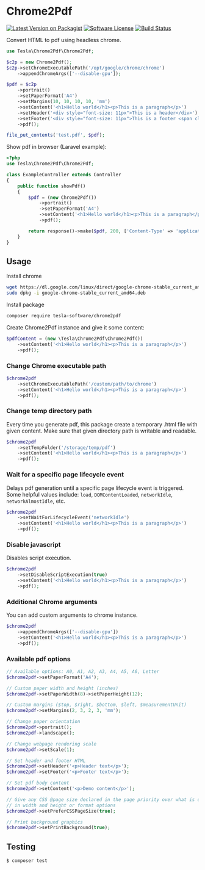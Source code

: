 # Chrome2Pdf

[![Latest Version on Packagist][ico-version]][link-packagist]
[![Software License][ico-license]](LICENSE)
[![Build Status][ico-travis]][link-travis]

Convert HTML to pdf using headless chrome.

```php
use Tesla\Chrome2Pdf\Chrome2Pdf;

$c2p = new Chrome2Pdf();
$c2p->setChromeExecutablePath('/opt/google/chrome/chrome')
    ->appendChromeArgs(['--disable-gpu']);

$pdf = $c2p
    ->portrait()
    ->setPaperFormat('A4')
    ->setMargins(10, 10, 10, 10, 'mm')
    ->setContent('<h1>Hello world</h1><p>This is a paragraph</p>')
    ->setHeader('<div style="font-size: 11px">This is a header</div>')
    ->setFooter('<div style="font-size: 11px">This is a footer <span class="pageNumber"></span>/<span class="totalPages"></span></div>')
    ->pdf();

file_put_contents('test.pdf', $pdf);
```

Show pdf in browser (Laravel example):

```php
<?php
use Tesla\Chrome2Pdf\Chrome2Pdf;

class ExampleController extends Controller
{
    public function showPdf()
    {
        $pdf = (new Chrome2Pdf())
            ->portrait()
            ->setPaperFormat('A4')
            ->setContent('<h1>Hello world</h1><p>This is a paragraph</p>')
            ->pdf();

        return response()->make($pdf, 200, ['Content-Type' => 'application/pdf']);
    }
}
```

## Usage

Install chrome

```bash
wget https://dl.google.com/linux/direct/google-chrome-stable_current_amd64.deb
sudo dpkg -i google-chrome-stable_current_amd64.deb
```

Install package

```bash
composer require tesla-software/chrome2pdf
```

Create Chrome2Pdf instance and give it some content:

```php
$pdfContent = (new \Tesla\Chrome2Pdf\Chrome2Pdf())
    ->setContent('<h1>Hello world</h1><p>This is a paragraph</p>')
    ->pdf();
```

### Change Chrome executable path

```php
$chrome2pdf
    ->setChromeExecutablePath('/custom/path/to/chrome')
    ->setContent('<h1>Hello world</h1><p>This is a paragraph</p>')
    ->pdf();
```

### Change temp directory path

Every time you generate pdf, this package create a temporary .html file with given content. Make sure that given directory path is writable and readable.

```php
$chrome2pdf
    ->setTempFolder('/storage/temp/pdf')
    ->setContent('<h1>Hello world</h1><p>This is a paragraph</p>')
    ->pdf();
```

### Wait for a specific page lifecycle event

Delays pdf generation until a specific page lifecycle event is triggered. Some helpful values include: `load`, `DOMContentLoaded`, `networkIdle`, `networkAlmostIdle`, etc.

```php
$chrome2pdf
    ->setWaitForLifecycleEvent('networkIdle')
    ->setContent('<h1>Hello world</h1><p>This is a paragraph</p>')
    ->pdf();
```

### Disable javascript

Disables script execution.

```php
$chrome2pdf
    ->setDisableScriptExecution(true)
    ->setContent('<h1>Hello world</h1><p>This is a paragraph</p>')
    ->pdf();
```

### Additional Chrome arguments

You can add custom arguments to chrome instance.

```php
$chrome2pdf
    ->appendChromeArgs(['--disable-gpu'])
    ->setContent('<h1>Hello world</h1><p>This is a paragraph</p>')
    ->pdf();
```

### Available pdf options

```php
// Available options: A0, A1, A2, A3, A4, A5, A6, Letter
$chrome2pdf->setPaperFormat('A4');

// Custom paper width and height (inches)
$chrome2pdf->setPaperWidth(8)->setPaperHeight(12);

// Custom margins ($top, $right, $bottom, $left, $measurementUnit)
$chrome2pdf->setMargins(2, 3, 2, 3, 'mm');

// Change paper orientation
$chrome2pdf->portrait();
$chrome2pdf->landscape();

// Change webpage rendering scale
$chrome2pdf->setScale(1);

// Set header and footer HTML
$chrome2pdf->setHeader('<p>Header text</p>');
$chrome2pdf->setFooter('<p>Footer text</p>');

// Set pdf body content
$chrome2pdf->setContent('<p>Demo content</p>');

// Give any CSS @page size declared in the page priority over what is declared
// in width and height or format options
$chrome2pdf->setPreferCSSPageSize(true);

// Print background graphics
$chrome2pdf->setPrintBackground(true);
```

## Testing

``` bash
$ composer test
```

[ico-version]: https://img.shields.io/packagist/v/tesla-software/chrome2pdf.svg?style=flat-square
[ico-license]: https://img.shields.io/badge/license-MIT-brightgreen.svg?style=flat-square
[ico-travis]: https://img.shields.io/travis/tesla-software/chrome2pdf/master.svg?style=flat-square

[link-packagist]: https://packagist.org/packages/tesla-software/chrome2pdf
[link-travis]: https://travis-ci.org/tesla-software/chrome2pdf

